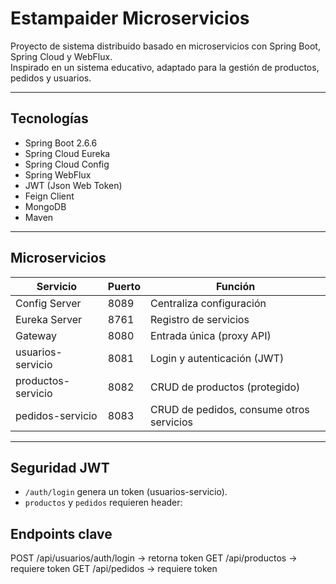 # Estampaider Microservicios

Proyecto de sistema distribuido basado en microservicios con Spring Boot, Spring Cloud y WebFlux.  
Inspirado en un sistema educativo, adaptado para la gestión de productos, pedidos y usuarios.

---

##  Tecnologías

- Spring Boot 2.6.6
- Spring Cloud Eureka
- Spring Cloud Config
- Spring WebFlux
- JWT (Json Web Token)
- Feign Client
- MongoDB
- Maven

---

##  Microservicios

| Servicio             | Puerto | Función                                 |
|----------------------|--------|------------------------------------------|
| Config Server        | 8089   | Centraliza configuración                |
| Eureka Server        | 8761   | Registro de servicios                   |
| Gateway              | 8080   | Entrada única (proxy API)              |
| usuarios-servicio    | 8081   | Login y autenticación (JWT)            |
| productos-servicio   | 8082   | CRUD de productos (protegido)          |
| pedidos-servicio     | 8083   | CRUD de pedidos, consume otros servicios|

---

##  Seguridad JWT

- `/auth/login` genera un token (usuarios-servicio).
- `productos` y `pedidos` requieren header:
  
##  Endpoints clave
POST /api/usuarios/auth/login → retorna token
GET  /api/productos           → requiere token
GET  /api/pedidos             → requiere token
